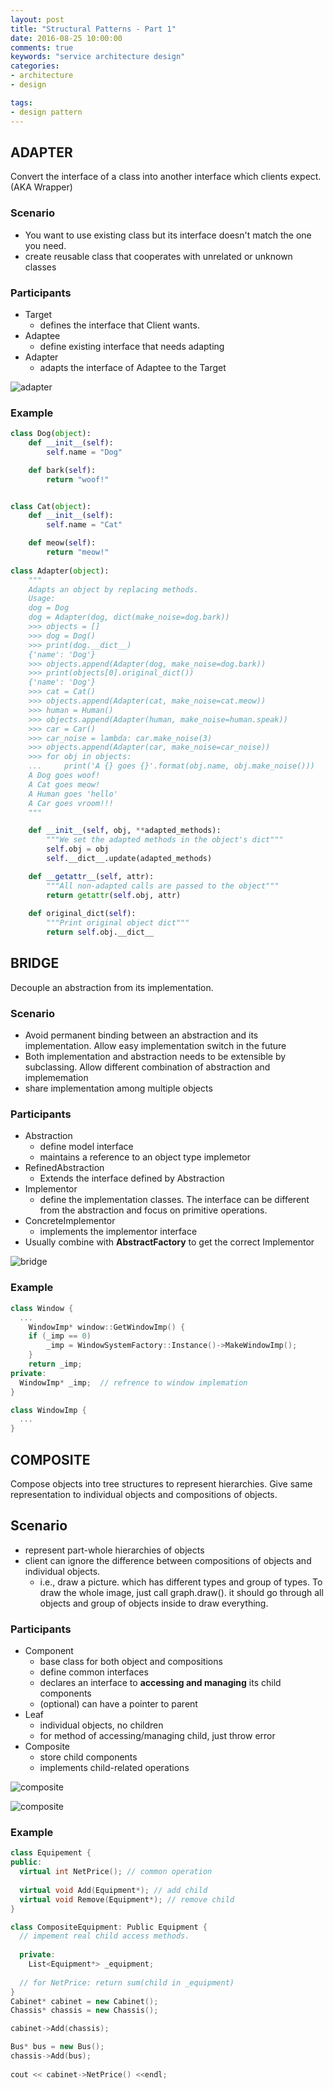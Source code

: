 ```yaml
---
layout: post
title: "Structural Patterns - Part 1"
date: 2016-08-25 10:00:00
comments: true
keywords: "service architecture design"
categories:
- architecture
- design

tags:
- design pattern 
---
```


## ADAPTER

Convert the interface of a class into another interface which clients expect. (AKA Wrapper)

### Scenario

- You want to use existing class but its interface doesn't match the one you need.
- create reusable class that cooperates with unrelated or unknown classes

### Participants

- Target
  - defines the interface that Client wants.
- Adaptee
  - define existing interface that needs adapting
- Adapter
  - adapts the interface of Adaptee to the Target

![adapter](/assets/images/adapter.jpg)

### Example

```python
class Dog(object):
    def __init__(self):
        self.name = "Dog"

    def bark(self):
        return "woof!"


class Cat(object):
    def __init__(self):
        self.name = "Cat"

    def meow(self):
        return "meow!"
    
class Adapter(object):
    """
    Adapts an object by replacing methods.
    Usage:
    dog = Dog
    dog = Adapter(dog, dict(make_noise=dog.bark))
    >>> objects = []
    >>> dog = Dog()
    >>> print(dog.__dict__)
    {'name': 'Dog'}
    >>> objects.append(Adapter(dog, make_noise=dog.bark))
    >>> print(objects[0].original_dict())
    {'name': 'Dog'}
    >>> cat = Cat()
    >>> objects.append(Adapter(cat, make_noise=cat.meow))
    >>> human = Human()
    >>> objects.append(Adapter(human, make_noise=human.speak))
    >>> car = Car()
    >>> car_noise = lambda: car.make_noise(3)
    >>> objects.append(Adapter(car, make_noise=car_noise))
    >>> for obj in objects:
    ...     print('A {} goes {}'.format(obj.name, obj.make_noise()))
    A Dog goes woof!
    A Cat goes meow!
    A Human goes 'hello'
    A Car goes vroom!!!
    """

    def __init__(self, obj, **adapted_methods):
        """We set the adapted methods in the object's dict"""
        self.obj = obj
        self.__dict__.update(adapted_methods)

    def __getattr__(self, attr):
        """All non-adapted calls are passed to the object"""
        return getattr(self.obj, attr)
        
    def original_dict(self):
        """Print original object dict"""
        return self.obj.__dict__
```

## BRIDGE

Decouple an abstraction from its implementation.

### Scenario

- Avoid permanent binding between an abstraction and its implementation. Allow easy implementation switch in the future
- Both implementation and abstraction needs to be extensible by subclassing. Allow different combination of abstraction and implememation
- share implementation among multiple objects

### Participants

- Abstraction
  - define model interface
  - maintains a reference to an object type implemetor
- RefinedAbstraction
  - Extends the interface defined by Abstraction
- Implementor
  - define the implementation classes. The interface can be different from the abstraction and focus on primitive operations.
- ConcreteImplementor
  - implements the implementor interface
- Usually combine with **AbstractFactory** to get the correct Implementor

![bridge](/assets/images/bridge.jpg)

### Example

```cpp
class Window {
  ...
	WindowImp* window::GetWindowImp() {
    if (_imp == 0)
        _imp = WindowSystemFactory::Instance()->MakeWindowImp();
	}
  	return _imp;
private:
  WindowImp* _imp;  // refrence to window implemation
}

class WindowImp {
  ...
}
```

## COMPOSITE

Compose objects into tree structures to represent hierarchies. Give same representation to individual objects and compositions of objects.

## Scenario

- represent part-whole hierarchies of objects
- client can ignore the difference between compositions of objects and individual objects.
  - i.e., draw a picture. which has different types and group of types. To draw the whole image, just call graph.draw(). it should go through all objects and group of objects inside to draw everything.

### Participants

- Component
  - base class for both object and compositions
  - define common interfaces
  - declares an interface to **accessing and managing** its child components
  - (optional) can have a pointer to parent
- Leaf
  - individual objects, no children
  - for method of accessing/managing child, just throw error
- Composite
  - store child components
  - implements child-related operations 

![composite](/assets/images/composite1.jpg)

![composite](/assets/images/composite2.jpg)

### Example

```cpp
class Equipement {
public:
  virtual int NetPrice(); // common operation
  
  virtual void Add(Equipment*); // add child
  virtual void Remove(Equipment*); // remove child
}

class CompositeEquipment: Public Equipment {
  // impement real child access methods.
  
  private:
  	List<Equipment*> _equipment;
  
  // for NetPrice: return sum(child in _equipment)
}
Cabinet* cabinet = new Cabinet();
Chassis* chassis = new Chassis();

cabinet->Add(chassis);

Bus* bus = new Bus();
chassis->Add(bus);
  
cout << cabinet->NetPrice() <<endl;
```

